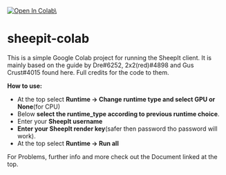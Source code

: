 <a href="https://colab.research.google.com/github/TayDex/sheepit-colab/blob/main/Sheepit.ipynb\"><img src="https://colab.research.google.com/assets/colab-badge.svg" alt="Open In Colab\"/></a>
# sheepit-colab

This is a simple Google Colab project for running the SheepIt client. It is mainly based on the guide by Dre#6252, 2x2(red)#4898 and Gus Crust#4015 found <a src="https://docs.google.com/document/d/1vxB9otI07PkYBLuAiO5PuYDfvMvnWlxLZMTznL6tHi0/edit">here</a>. Full credits for the code to them.


**How to use:**
*   At the top select **Runtime -> Change runtime type and select GPU or None**(for CPU)
*   Below **select the runtime_type according to previous runtime choice**.
*   Enter your **SheepIt username**
*   **Enter your SheepIt render key**(safer then password tho password will work).
*   At the top select **Runtime -> Run all**


For Problems, further info and more check out the Document linked at the top.
